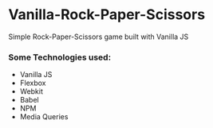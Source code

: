 # Vanilla-Rock-Paper-Scissors
Simple Rock-Paper-Scissors game built with Vanilla JS

### Some Technologies used:
* Vanilla JS
* Flexbox
* Webkit
* Babel
* NPM
* Media Queries
